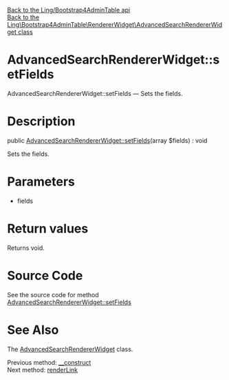 [Back to the Ling/Bootstrap4AdminTable api](https://github.com/lingtalfi/Bootstrap4AdminTable/blob/master/doc/api/Ling/Bootstrap4AdminTable.md)<br>
[Back to the Ling\Bootstrap4AdminTable\RendererWidget\AdvancedSearchRendererWidget class](https://github.com/lingtalfi/Bootstrap4AdminTable/blob/master/doc/api/Ling/Bootstrap4AdminTable/RendererWidget/AdvancedSearchRendererWidget.md)


AdvancedSearchRendererWidget::setFields
================



AdvancedSearchRendererWidget::setFields — Sets the fields.




Description
================


public [AdvancedSearchRendererWidget::setFields](https://github.com/lingtalfi/Bootstrap4AdminTable/blob/master/doc/api/Ling/Bootstrap4AdminTable/RendererWidget/AdvancedSearchRendererWidget/setFields.md)(array $fields) : void




Sets the fields.




Parameters
================


- fields

    


Return values
================

Returns void.








Source Code
===========
See the source code for method [AdvancedSearchRendererWidget::setFields](https://github.com/lingtalfi/Bootstrap4AdminTable/blob/master/RendererWidget/AdvancedSearchRendererWidget.php#L35-L38)


See Also
================

The [AdvancedSearchRendererWidget](https://github.com/lingtalfi/Bootstrap4AdminTable/blob/master/doc/api/Ling/Bootstrap4AdminTable/RendererWidget/AdvancedSearchRendererWidget.md) class.

Previous method: [__construct](https://github.com/lingtalfi/Bootstrap4AdminTable/blob/master/doc/api/Ling/Bootstrap4AdminTable/RendererWidget/AdvancedSearchRendererWidget/__construct.md)<br>Next method: [renderLink](https://github.com/lingtalfi/Bootstrap4AdminTable/blob/master/doc/api/Ling/Bootstrap4AdminTable/RendererWidget/AdvancedSearchRendererWidget/renderLink.md)<br>

